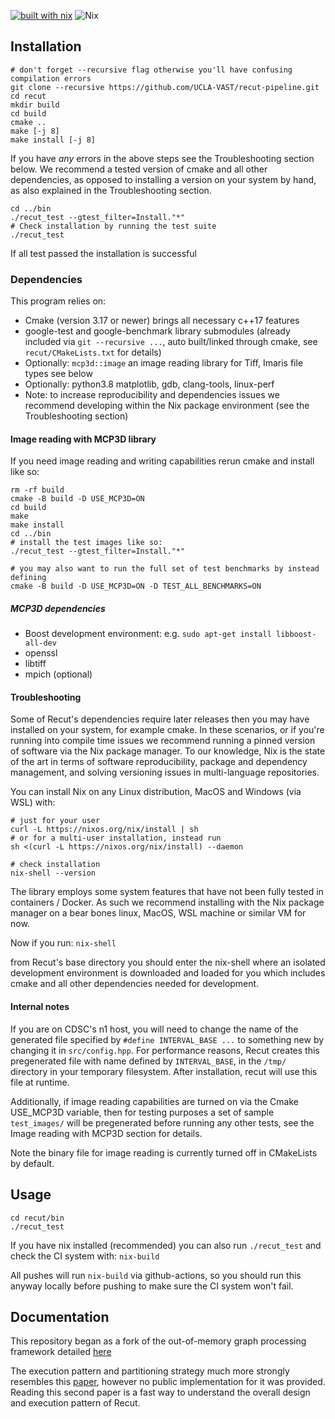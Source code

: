 [![built with
nix](https://builtwithnix.org/badge.svg)](https://builtwithnix.org)
![Nix](https://github.com/UCLA-VAST/recut-pipeline/workflows/build/badge.svg)

## Installation
```
# don't forget --recursive flag otherwise you'll have confusing compilation errors
git clone --recursive https://github.com/UCLA-VAST/recut-pipeline.git
cd recut
mkdir build
cd build
cmake ..
make [-j 8]
make install [-j 8]
```

If you have *any* errors in the above steps see the Troubleshooting section below. We recommend a tested version of cmake and all other dependencies, as opposed to installing a version on your system by hand, as also explained in the Troubleshooting section.

```
cd ../bin
./recut_test --gtest_filter=Install."*"
# Check installation by running the test suite
./recut_test
```

If all test passed the installation is successful

### Dependencies
This program relies on: 
- Cmake (version 3.17 or newer)
  brings all necessary c++17 features
- google-test and google-benchmark library submodules (already included via `git
  --recursive ...`, auto built/linked through cmake, see
  `recut/CMakeLists.txt` for details)
- Optionally: `mcp3d::image` an image reading library for Tiff, Imaris file types see below 
- Optionally: python3.8 matplotlib, gdb, clang-tools, linux-perf
- Note: to increase reproducibility and dependencies issues we recommend developing within the Nix package environment (see the Troubleshooting section)

#### Image reading with MCP3D library
If you need image reading and writing capabilities rerun cmake and install
like so:
```
rm -rf build
cmake -B build -D USE_MCP3D=ON
cd build
make 
make install
cd ../bin
# install the test images like so:
./recut_test --gtest_filter=Install."*" 

# you may also want to run the full set of test benchmarks by instead defining
cmake -B build -D USE_MCP3D=ON -D TEST_ALL_BENCHMARKS=ON
```

##### MCP3D dependencies
- Boost development environment:
  e.g. `sudo apt-get install libboost-all-dev`
- openssl
- libtiff
- mpich (optional)

#### Troubleshooting
Some of Recut's dependencies require later releases then you may have
installed on your system, for example cmake.  In these scenarios, or if you're
running into compile time issues we recommend running a pinned version of
software via the Nix package manager. To our knowledge, Nix is the state of the art 
in terms of software reproducibility, package and dependency management, and solving
versioning issues in multi-language repositories.

You can install Nix on any Linux
distribution, MacOS and Windows (via WSL) with:

```
# just for your user
curl -L https://nixos.org/nix/install | sh
# or for a multi-user installation, instead run
sh <(curl -L https://nixos.org/nix/install) --daemon

# check installation
nix-shell --version
```

The library employs some system features that have not been fully tested in containers / Docker. As such we recommend installing with the Nix package manager on a bear bones linux, MacOS, WSL machine or similar VM for now.

Now if you run:
`
nix-shell
`

from Recut's base directory you should enter the nix-shell where an isolated development environment is downloaded and loaded for you which includes cmake and all other dependencies needed for development.

#### Internal notes

If you are on CDSC's n1 host, you will need to change the name of the generated file specified by
`#define INTERVAL_BASE ...` to something new by changing it in `src/config.hpp`.  For performance reasons, Recut creates this pregenerated file with name defined by `INTERVAL_BASE`, in the `/tmp/` directory in your temporary filesystem. After installation, recut will use this file at runtime. 

Additionally, if image reading capabilities are turned on via the Cmake
USE_MCP3D variable, then for testing purposes a set of sample `test_images/`
will be pregenerated before running any other tests, see the Image reading with MCP3D section for details.

Note the binary file for image reading is currently turned off in CMakeLists by default.

## Usage

```
cd recut/bin
./recut_test 
```

If you have nix installed (recommended) you can also run `./recut_test` and check the CI system with:
`nix-build`

All pushes will run `nix-build` via github-actions, so you should run this anyway locally before pushing
to make sure the CI system won't fail.

## Documentation
This repository began as a fork of the out-of-memory graph processing framework detailed [here](https://vast.cs.ucla.edu/~chiyuze/pub/icde16.pdf)

The execution pattern and partitioning strategy much more strongly resembles this [paper]( https://arxiv.org/abs/1811.00009), however no public implementation for it was provided.
Reading this second paper is a fast way to understand the overall design and execution pattern of Recut.
